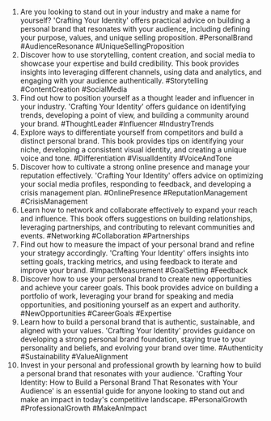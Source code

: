 1. Are you looking to stand out in your industry and make a name for yourself? 'Crafting Your Identity' offers practical advice on building a personal brand that resonates with your audience, including defining your purpose, values, and unique selling proposition. #PersonalBrand #AudienceResonance #UniqueSellingProposition
2. Discover how to use storytelling, content creation, and social media to showcase your expertise and build credibility. This book provides insights into leveraging different channels, using data and analytics, and engaging with your audience authentically. #Storytelling #ContentCreation #SocialMedia
3. Find out how to position yourself as a thought leader and influencer in your industry. 'Crafting Your Identity' offers guidance on identifying trends, developing a point of view, and building a community around your brand. #ThoughtLeader #Influencer #IndustryTrends
4. Explore ways to differentiate yourself from competitors and build a distinct personal brand. This book provides tips on identifying your niche, developing a consistent visual identity, and creating a unique voice and tone. #Differentiation #VisualIdentity #VoiceAndTone
5. Discover how to cultivate a strong online presence and manage your reputation effectively. 'Crafting Your Identity' offers advice on optimizing your social media profiles, responding to feedback, and developing a crisis management plan. #OnlinePresence #ReputationManagement #CrisisManagement
6. Learn how to network and collaborate effectively to expand your reach and influence. This book offers suggestions on building relationships, leveraging partnerships, and contributing to relevant communities and events. #Networking #Collaboration #Partnerships
7. Find out how to measure the impact of your personal brand and refine your strategy accordingly. 'Crafting Your Identity' offers insights into setting goals, tracking metrics, and using feedback to iterate and improve your brand. #ImpactMeasurement #GoalSetting #Feedback
8. Discover how to use your personal brand to create new opportunities and achieve your career goals. This book provides advice on building a portfolio of work, leveraging your brand for speaking and media opportunities, and positioning yourself as an expert and authority. #NewOpportunities #CareerGoals #Expertise
9. Learn how to build a personal brand that is authentic, sustainable, and aligned with your values. 'Crafting Your Identity' provides guidance on developing a strong personal brand foundation, staying true to your personality and beliefs, and evolving your brand over time. #Authenticity #Sustainability #ValueAlignment
10. Invest in your personal and professional growth by learning how to build a personal brand that resonates with your audience. 'Crafting Your Identity: How to Build a Personal Brand That Resonates with Your Audience' is an essential guide for anyone looking to stand out and make an impact in today's competitive landscape. #PersonalGrowth #ProfessionalGrowth #MakeAnImpact


